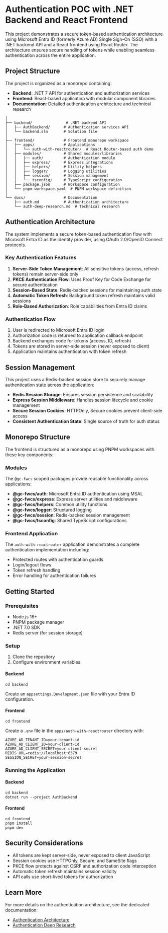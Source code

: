 # Authentication POC with .NET Backend and React Frontend

This project demonstrates a secure token-based authentication architecture using Microsoft Entra ID (formerly Azure AD) Single Sign-On (SSO) with a .NET backend API and a React frontend using React Router. The architecture ensures secure handling of tokens while enabling seamless authentication across the entire application.

## Project Structure

The project is organized as a monorepo containing:

- **Backend**: .NET 7 API for authentication and authorization services
- **Frontend**: React-based application with modular component libraries
- **Documentation**: Detailed authentication architecture and technical research

```
│
├── backend/               # .NET backend API
│   ├── AuthBackend/      # Authentication services API
│   └── backend.sln       # Solution file
│
├── frontend/             # Frontend monorepo workspace
│   ├── apps/             # Applications
│   │   └── auth-with-reactrouter/  # React Router-based auth demo
│   ├── modules/          # Shared modules/libraries
│   │   ├── auth/         # Authentication module
│   │   ├── express/      # Express integrations
│   │   ├── helpers/      # Utility helpers
│   │   ├── logger/       # Logging utilities
│   │   ├── session/      # Session management
│   │   └── tsconfig/     # TypeScript configuration
│   ├── package.json      # Workspace configuration
│   └── pnpm-workspace.yaml  # PNPM workspace definition
│
└── docs/                 # Documentation
    ├── auth.md           # Authentication architecture
    └── auth-deep-research.md  # Technical research
```

## Authentication Architecture

The system implements a secure token-based authentication flow with Microsoft Entra ID as the identity provider, using OAuth 2.0/OpenID Connect protocols.

### Key Authentication Features

1. **Server-Side Token Management**: All sensitive tokens (access, refresh tokens) remain server-side only
2. **PKCE Authentication Flow**: Uses Proof Key for Code Exchange for secure authentication
3. **Session-Based State**: Redis-backed sessions for maintaining auth state
4. **Automatic Token Refresh**: Background token refresh maintains valid sessions
5. **Role-Based Authorization**: Role capabilities from Entra ID claims

### Authentication Flow

1. User is redirected to Microsoft Entra ID login
2. Authorization code is returned to application callback endpoint
3. Backend exchanges code for tokens (access, ID, refresh)
4. Tokens are stored in server-side session (never exposed to client)
5. Application maintains authentication with token refresh

## Session Management

This project uses a Redis-backed session store to securely manage authentication state across the application:

- **Redis Session Storage**: Ensures session persistence and scalability
- **Express Session Middleware**: Handles session lifecycle and cookie management
- **Secure Session Cookies**: HTTPOnly, Secure cookies prevent client-side access
- **Consistent Authentication State**: Single source of truth for auth status

## Monorepo Structure

The frontend is structured as a monorepo using PNPM workspaces with these key components:

### Modules

The `@gc-fwcs` scoped packages provide reusable functionality across applications:

- **@gc-fwcs/auth**: Microsoft Entra ID authentication using MSAL
- **@gc-fwcs/express**: Express server utilities and middleware
- **@gc-fwcs/helpers**: Common utility functions
- **@gc-fwcs/logger**: Structured logging
- **@gc-fwcs/session**: Redis-backed session management
- **@gc-fwcs/tsconfig**: Shared TypeScript configurations

### Frontend Application

The `auth-with-reactrouter` application demonstrates a complete authentication implementation including:

- Protected routes with authentication guards
- Login/logout flows
- Token refresh handling
- Error handling for authentication failures

## Getting Started

### Prerequisites

- Node.js 16+
- PNPM package manager
- .NET 7.0 SDK
- Redis server (for session storage)

### Setup

1. Clone the repository
2. Configure environment variables:

#### Backend

```
cd backend
```

Create an `appsettings.Development.json` file with your Entra ID configuration.

#### Frontend

```
cd frontend
```

Create a `.env` file in the `apps/auth-with-reactrouter` directory with:

```
AZURE_AD_TENANT_ID=your-tenant-id
AZURE_AD_CLIENT_ID=your-client-id
AZURE_AD_CLIENT_SECRET=your-client-secret
REDIS_URL=redis://localhost:6379
SESSION_SECRET=your-session-secret
```

### Running the Application

#### Backend

```
cd backend
dotnet run --project AuthBackend
```

#### Frontend

```
cd frontend
pnpm install
pnpm dev
```

## Security Considerations

- All tokens are kept server-side, never exposed to client JavaScript
- Session cookies use HTTPOnly, Secure, and SameSite flags
- PKCE flow protects against CSRF and authorization code interception
- Automatic token refresh maintains session validity
- API calls use short-lived tokens for authorization

## Learn More

For more details on the authentication architecture, see the dedicated documentation:

- [Authentication Architecture](docs/auth.md)
- [Authentication Deep Research](docs/auth-deep-research.md)

